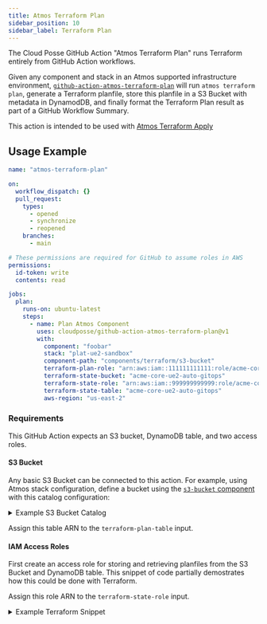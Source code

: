```yaml
---
title: Atmos Terraform Plan
sidebar_position: 10
sidebar_label: Terraform Plan
---
```


The Cloud Posse GitHub Action "Atmos Terraform Plan" runs Terraform entirely from GitHub Action workflows.

Given any component and stack in an Atmos supported infrastructure environment, [`github-action-atmos-terraform-plan`](https://github.com/cloudposse/github-action-atmos-terraform-plan) will run `atmos terraform plan`, generate a Terraform planfile, store this planfile in a S3 Bucket with metadata in DynamodDB, and finally format the Terraform Plan result as part of a GitHub Workflow Summary.

This action is intended to be used with [Atmos Terraform Apply](/integrations/github-actions/atmos-terraform-apply)

## Usage Example

```yaml
name: "atmos-terraform-plan"

on:
  workflow_dispatch: {}
  pull_request:
    types:
      - opened
      - synchronize
      - reopened
    branches:
      - main

# These permissions are required for GitHub to assume roles in AWS
permissions:
  id-token: write
  contents: read

jobs:
  plan:
    runs-on: ubuntu-latest
    steps:
      - name: Plan Atmos Component
        uses: cloudposse/github-action-atmos-terraform-plan@v1
        with:
          component: "foobar"
          stack: "plat-ue2-sandbox"
          component-path: "components/terraform/s3-bucket"
          terraform-plan-role: "arn:aws:iam::111111111111:role/acme-core-gbl-identity-gitops"
          terraform-state-bucket: "acme-core-ue2-auto-gitops"
          terraform-state-role: "arn:aws:iam::999999999999:role/acme-core-ue2-auto-gitops-gha"
          terraform-state-table: "acme-core-ue2-auto-gitops"
          aws-region: "us-east-2"

```

### Requirements

This GitHub Action expects an S3 bucket, DynamoDB table, and two access roles. 

#### S3 Bucket

Any basic S3 Bucket can be connected to this action. For example, using Atmos stack configuration, define a bucket using the [`s3-bucket` component](https://github.com/cloudposse/terraform-aws-components/tree/main/modules/s3-bucket) with this catalog configuration:

<details>
<summary>Example S3 Bucket Catalog</summary>
```yaml
import:
  - catalog/s3-bucket/defaults

components:
  terraform:
    # S3 Bucket for storing Terraform Plans
    gitops/s3-bucket:
      metadata:
        component: s3-bucket
        inherits:
          - s3-bucket/defaults
      vars:
        name: gitops-plan-storage
        allow_encrypted_uploads_only: false
```
</details>


Assign this S3 Bucket ARN to the `terraform-plan-bucket` input.

#### DynamoDB Table

Similiarly, a basic DynamoDB table can be created with our [`dynamodb` component](https://github.com/cloudposse/terraform-aws-components/tree/main/modules/dynamodb). Set the following Hash Key and Range Key as follows:

<details>
<summary>Example DynamoDB Catalog</summary>
```yaml
import:
  - catalog/dynamodb/defaults

components:
  terraform:
    # DynamoDB table used to store metadata for Terraform Plans
    gitops/dynamodb:
      metadata:
        component: dynamodb
        inherits:
          - dynamodb/defaults
      vars:
        name: gitops-plan-storage
        # These keys (case-sensitive) are required for the cloudposse/github-action-terraform-plan-storage action
        hash_key: id
        range_key: createdAt
```
</details>


Assign this table ARN to the `terraform-plan-table` input.

#### IAM Access Roles

First create an access role for storing and retrieving planfiles from the S3 Bucket and DynamoDB table. This snippet of code partially demostrates how this could be done with Terraform.

Assign this role ARN to the `terraform-state-role` input.

<details>
<summary>Example Terraform Snippet</summary>
```
data "aws_iam_policy_document" "github_actions_iam_policy" {
  # Allow access to the Dynamodb table used to store TF Plans
  # https://docs.aws.amazon.com/IAM/latest/UserGuide/reference_policies_examples_dynamodb_specific-table.html
  statement {
    sid    = "AllowDynamodbAccess"
    effect = "Allow"
    actions = [
      "dynamodb:List*",
      "dynamodb:DescribeReservedCapacity*",
      "dynamodb:DescribeLimits",
      "dynamodb:DescribeTimeToLive"
    ]
    resources = [
      "*"
    ]
  }
  statement {
    sid    = "AllowDynamodbTableAccess"
    effect = "Allow"
    actions = [
      "dynamodb:BatchGet*",
      "dynamodb:DescribeStream",
      "dynamodb:DescribeTable",
      "dynamodb:Get*",
      "dynamodb:Query",
      "dynamodb:Scan",
      "dynamodb:BatchWrite*",
      "dynamodb:CreateTable",
      "dynamodb:Delete*",
      "dynamodb:Update*",
      "dynamodb:PutItem"
    ]
    resources = [
      local.dynamodb_table_arn,
    ]
  }

  # Allow access to the S3 Bucket used to store TF Plans
  # https://docs.aws.amazon.com/IAM/latest/UserGuide/reference_policies_examples_s3_rw-bucket.html
  statement {
    sid    = "AllowS3Actions"
    effect = "Allow"
    actions = [
      "s3:ListBucket"
    ]
    resources = [
      local.s3_bucket_arn,
    ]
  }
  statement {
    sid    = "AllowS3ObjectActions"
    effect = "Allow"
    actions = [
      "s3:*Object"
    ]
    resources = [
      "${local.s3_bucket_arn}/*"
    ]
  }
}

```
</details>


Next, create a role for GitHub workflows to use to plan and apply Terraform. We typically create an "AWS Team" with our [`aws-teams` component](https://docs.cloudposse.com/components/library/aws/aws-teams/), and then allow this team to assume `terraform` in the delegated accounts with our [`aws-team-roles` component](https://docs.cloudposse.com/components/library/aws/aws-teams/).

Assign this role ARN to the `terraform-plan-role` input
